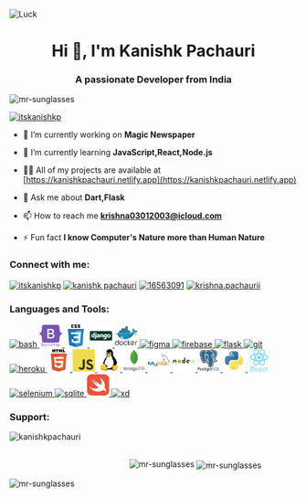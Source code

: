 ![Luck](https://tenor.com/view/good-luck-good-luck-gif-20034388)
<!-- ![linux](https://user-images.githubusercontent.com/81439109/144758776-26fa2a91-fb97-403b-b46d-13ef5178b926.gif) -->
<!-- ![7suZ](https://user-images.githubusercontent.com/81439109/144758783-8916fcad-a874-4686-9b4b-1a0c4c38c456.gif)
![3U60](https://user-images.githubusercontent.com/81439109/144758834-dcc21cc8-f69a-44c4-baf1-3ffad7c1a127.gif)
 -->

<h1 align="center">Hi 👋, I'm Kanishk Pachauri</h1>
<h3 align="center">A passionate Developer from India</h3>

<p align="left"> <img src="https://komarev.com/ghpvc/?username=mr-sunglasses&label=Profile%20views&color=0e75b6&style=flat" alt="mr-sunglasses" /> </p>

<p align="left"> <a href="https://twitter.com/itskanishkp" target="blank"><img src="https://img.shields.io/twitter/follow/itskanishkp?logo=twitter&style=for-the-badge" alt="itskanishkp" /></a> </p>

- 🔭 I’m currently working on **Magic Newspaper**

- 🌱 I’m currently learning **JavaScript,React,Node.js**

- 👨‍💻 All of my projects are available at [https://kanishkpachauri.netlify.app](https://kanishkpachauri.netlify.app)

- 💬 Ask me about **Dart,Flask**

- 📫 How to reach me **krishna03012003@icloud.com**

- ⚡ Fun fact **I know Computer's Nature more than Human Nature**

<h3 align="left">Connect with me:</h3>
<p align="left">
<a href="https://twitter.com/itskanishkp" target="blank"><img align="center" src="https://raw.githubusercontent.com/rahuldkjain/github-profile-readme-generator/master/src/images/icons/Social/twitter.svg" alt="itskanishkp" height="30" width="40" /></a>
<a href="https://linkedin.com/in/kanishk pachauri" target="blank"><img align="center" src="https://raw.githubusercontent.com/rahuldkjain/github-profile-readme-generator/master/src/images/icons/Social/linked-in-alt.svg" alt="kanishk pachauri" height="30" width="40" /></a>
<a href="https://stackoverflow.com/users/16563091" target="blank"><img align="center" src="https://raw.githubusercontent.com/rahuldkjain/github-profile-readme-generator/master/src/images/icons/Social/stack-overflow.svg" alt="16563091" height="30" width="40" /></a>
<a href="https://instagram.com/krishna.pachaurii" target="blank"><img align="center" src="https://raw.githubusercontent.com/rahuldkjain/github-profile-readme-generator/master/src/images/icons/Social/instagram.svg" alt="krishna.pachaurii" height="30" width="40" /></a>
</p>

<h3 align="left">Languages and Tools:</h3>
<p align="left"> <a href="https://www.gnu.org/software/bash/" target="_blank"> <img src="https://www.vectorlogo.zone/logos/gnu_bash/gnu_bash-icon.svg" alt="bash" width="40" height="40"/> </a> <a href="https://getbootstrap.com" target="_blank"> <img src="https://raw.githubusercontent.com/devicons/devicon/master/icons/bootstrap/bootstrap-plain-wordmark.svg" alt="bootstrap" width="40" height="40"/> </a> <a href="https://www.w3schools.com/css/" target="_blank"> <img src="https://raw.githubusercontent.com/devicons/devicon/master/icons/css3/css3-original-wordmark.svg" alt="css3" width="40" height="40"/> </a> <a href="https://www.djangoproject.com/" target="_blank"> <img src="https://raw.githubusercontent.com/devicons/devicon/master/icons/django/django-original.svg" alt="django" width="40" height="40"/> </a> <a href="https://www.docker.com/" target="_blank"> <img src="https://raw.githubusercontent.com/devicons/devicon/master/icons/docker/docker-original-wordmark.svg" alt="docker" width="40" height="40"/> </a> <a href="https://www.figma.com/" target="_blank"> <img src="https://www.vectorlogo.zone/logos/figma/figma-icon.svg" alt="figma" width="40" height="40"/> </a> <a href="https://firebase.google.com/" target="_blank"> <img src="https://www.vectorlogo.zone/logos/firebase/firebase-icon.svg" alt="firebase" width="40" height="40"/> </a> <a href="https://flask.palletsprojects.com/" target="_blank"> <img src="https://www.vectorlogo.zone/logos/pocoo_flask/pocoo_flask-icon.svg" alt="flask" width="40" height="40"/> </a> <a href="https://git-scm.com/" target="_blank"> <img src="https://www.vectorlogo.zone/logos/git-scm/git-scm-icon.svg" alt="git" width="40" height="40"/> </a> <a href="https://heroku.com" target="_blank"> <img src="https://www.vectorlogo.zone/logos/heroku/heroku-icon.svg" alt="heroku" width="40" height="40"/> </a> <a href="https://www.w3.org/html/" target="_blank"> <img src="https://raw.githubusercontent.com/devicons/devicon/master/icons/html5/html5-original-wordmark.svg" alt="html5" width="40" height="40"/> </a> <a href="https://developer.mozilla.org/en-US/docs/Web/JavaScript" target="_blank"> <img src="https://raw.githubusercontent.com/devicons/devicon/master/icons/javascript/javascript-original.svg" alt="javascript" width="40" height="40"/> </a> <a href="https://www.linux.org/" target="_blank"> <img src="https://raw.githubusercontent.com/devicons/devicon/master/icons/linux/linux-original.svg" alt="linux" width="40" height="40"/> </a> <a href="https://www.mongodb.com/" target="_blank"> <img src="https://raw.githubusercontent.com/devicons/devicon/master/icons/mongodb/mongodb-original-wordmark.svg" alt="mongodb" width="40" height="40"/> </a> <a href="https://www.mysql.com/" target="_blank"> <img src="https://raw.githubusercontent.com/devicons/devicon/master/icons/mysql/mysql-original-wordmark.svg" alt="mysql" width="40" height="40"/> </a> <a href="https://nodejs.org" target="_blank"> <img src="https://raw.githubusercontent.com/devicons/devicon/master/icons/nodejs/nodejs-original-wordmark.svg" alt="nodejs" width="40" height="40"/> </a> <a href="https://www.postgresql.org" target="_blank"> <img src="https://raw.githubusercontent.com/devicons/devicon/master/icons/postgresql/postgresql-original-wordmark.svg" alt="postgresql" width="40" height="40"/> </a> <a href="https://www.python.org" target="_blank"> <img src="https://raw.githubusercontent.com/devicons/devicon/master/icons/python/python-original.svg" alt="python" width="40" height="40"/> </a> <a href="https://reactjs.org/" target="_blank"> <img src="https://raw.githubusercontent.com/devicons/devicon/master/icons/react/react-original-wordmark.svg" alt="react" width="40" height="40"/> </a> <a href="https://www.selenium.dev" target="_blank"> <img src="https://raw.githubusercontent.com/detain/svg-logos/780f25886640cef088af994181646db2f6b1a3f8/svg/selenium-logo.svg" alt="selenium" width="40" height="40"/> </a> <a href="https://www.sqlite.org/" target="_blank"> <img src="https://www.vectorlogo.zone/logos/sqlite/sqlite-icon.svg" alt="sqlite" width="40" height="40"/> </a> <a href="https://developer.apple.com/swift/" target="_blank"> <img src="https://raw.githubusercontent.com/devicons/devicon/master/icons/swift/swift-original.svg" alt="swift" width="40" height="40"/> </a> <a href="https://www.adobe.com/products/xd.html" target="_blank"> <img src="https://cdn.worldvectorlogo.com/logos/adobe-xd.svg" alt="xd" width="40" height="40"/> </a> </p>

<h3 align="left">Support:</h3>
<p><a href="https://www.buymeacoffee.com/kanishkpachauri"> <img align="left" src="https://cdn.buymeacoffee.com/buttons/v2/default-yellow.png" height="50" width="210" alt="kanishkpachauri" /></a></p><br><br>

<p><img align="left" src="https://github-readme-stats.vercel.app/api/top-langs?username=mr-sunglasses&show_icons=true&locale=en&layout=compact" alt="mr-sunglasses" /></p>

<p>&nbsp;<img align="center" src="https://github-readme-stats.vercel.app/api?username=mr-sunglasses&show_icons=true&locale=en" alt="mr-sunglasses" /></p>

<p><img align="center" src="https://github-readme-streak-stats.herokuapp.com/?user=mr-sunglasses&" alt="mr-sunglasses" /></p>

